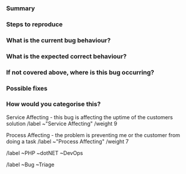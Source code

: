 <!-- Title: Bug-Report.md -->
<!-- THIS TEMPLATE IS TO BE USED FOR BUG REPORTS -->

### Summary <!--Summarise the bug encountered concisely -->



### Steps to reproduce <!-- How do you reproduce the issue - this is very important. If possible add screenshots to help explain the problem -->



### What is the current bug behaviour? <!-- What actually happens -->



### What is the expected correct behaviour? <!-- What should be happening instead -->
<!-- ENFORCEMENT-END -->



### If not covered above, where is this bug occurring? <!-- Please give the location/page this where it can be found/seen -->



### Possible fixes <!-- If you can, link to the code that might be causing the problem, or thoughts on what it may be to aid triage -->



### How would you categorise this? <!--- Delete as appropriate -->

Service Affecting - this bug is affecting the uptime of the customers solution 
/label ~"Service Affecting" 
/weight 9

Process Affecting - the problem is preventing me or the customer from doing a task 
/label ~"Process Affecting" 
/weight 7

<!--- Set Team label - Delete as appropriate -->
/label ~PHP ~dotNET ~DevOps

<!--- Set necessary labels - don't remove -->
/label ~Bug ~Triage 
